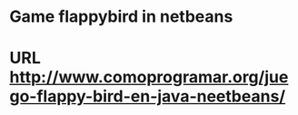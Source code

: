 # Game flappybird in netbeans
# URL http://www.comoprogramar.org/juego-flappy-bird-en-java-neetbeans/
